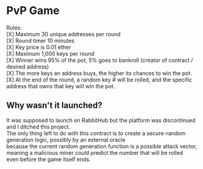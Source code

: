 # PvP Game
Rules:<br/>
[X] Maximum 30 unique addresses per round<br/>
[X] Round timer 10 minutes<br/>
[X] Key price is 0.01 ether<br/>
[X] Maximum 1,000 keys per round<br/>
[X] Winner wins 95% of the pot, 5% goes to bankroll (creator of contract / desired address)<br/>
[X] The more keys an address buys, the higher its chances to win the pot.<br/>
[X] At the end of the round, a random key # will be rolled, and the specific address that owns that key will win the pot.<br/>

## Why wasn't it launched?
It was supposed to launch on RabbitHub but the platform was discontinued and I ditched this project.<br/>
The only thing left to do with this contract is to create a secure-random generation logic, possibly by an external oracle<br/>
because the current random generation function is a possible attack vector, meaning a malicious miner could predict the number that will be rolled<br/>
even before the game itself ends.<br/>
